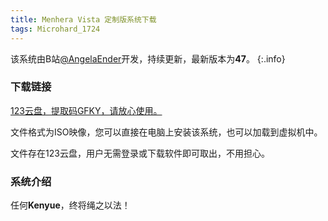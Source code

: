```yaml
---
title: Menhera Vista 定制版系统下载
tags: Microhard_1724
---
```


该系统由B站[@AngelaEnder](https://space.bilibili.com/515586861)开发，持续更新，最新版本为**47**。
{:.info}

### 下载链接
               
[123云盘，提取码GFKY，请放心使用。](https://www.123pan.com/s/2HYrVv-QshFd.html)

文件格式为ISO映像，您可以直接在电脑上安装该系统，也可以加载到虚拟机中。

文件存在123云盘，用户无需登录或下载软件即可取出，不用担心。

### 系统介绍

任何**Kenyue**，终将绳之以法！
